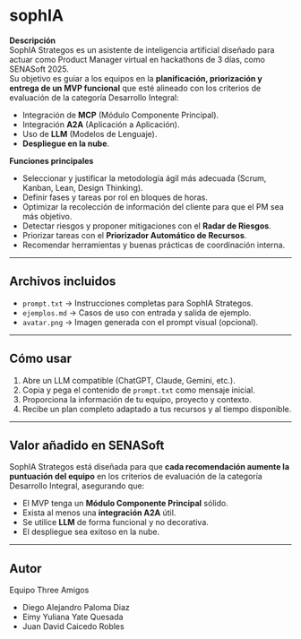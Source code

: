 # sophIA

**Descripción**  
SophIA Strategos es un asistente de inteligencia artificial diseñado para actuar como Product Manager virtual en hackathons de 3 días, como SENASoft 2025.  
Su objetivo es guiar a los equipos en la **planificación, priorización y entrega de un MVP funcional** que esté alineado con los criterios de evaluación de la categoría Desarrollo Integral:  
- Integración de **MCP** (Módulo Componente Principal).  
- Integración **A2A** (Aplicación a Aplicación).  
- Uso de **LLM** (Modelos de Lenguaje).  
- **Despliegue en la nube**.

**Funciones principales**  
- Seleccionar y justificar la metodología ágil más adecuada (Scrum, Kanban, Lean, Design Thinking).  
- Definir fases y tareas por rol en bloques de horas.  
- Optimizar la recolección de información del cliente para que el PM sea más objetivo.  
- Detectar riesgos y proponer mitigaciones con el **Radar de Riesgos**.  
- Priorizar tareas con el **Priorizador Automático de Recursos**.  
- Recomendar herramientas y buenas prácticas de coordinación interna.  

---

## Archivos incluidos
- `prompt.txt` → Instrucciones completas para SophIA Strategos.  
- `ejemplos.md` → Casos de uso con entrada y salida de ejemplo.  
- `avatar.png` → Imagen generada con el prompt visual (opcional).  

---

## Cómo usar
1. Abre un LLM compatible (ChatGPT, Claude, Gemini, etc.).  
2. Copia y pega el contenido de `prompt.txt` como mensaje inicial.  
3. Proporciona la información de tu equipo, proyecto y contexto.  
4. Recibe un plan completo adaptado a tus recursos y al tiempo disponible.

---

## Valor añadido en SENASoft
SophIA Strategos está diseñada para que **cada recomendación aumente la puntuación del equipo** en los criterios de evaluación de la categoría Desarrollo Integral, asegurando que:  
- El MVP tenga un **Módulo Componente Principal** sólido.  
- Exista al menos una **integración A2A** útil.  
- Se utilice **LLM** de forma funcional y no decorativa.  
- El despliegue sea exitoso en la nube.

---

## Autor
Equipo Three Amigos
- Diego Alejandro Paloma Diaz
- Eimy Yuliana Yate Quesada
- Juan David Caicedo Robles

